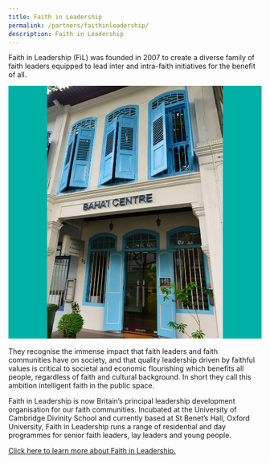 ```yaml
---
title: Faith in Leadership
permalink: /partners/faithinleadership/
description: Faith in Leadership
---
```

Faith in Leadership (FiL) was founded in 2007 to create a diverse family of faith leaders equipped to lead inter and intra-faith initiatives for the benefit of all. 

![](/images/Places%20of%20Worship/BAHAI_1.jpg)

They recognise the immense impact that faith leaders and faith communities have on society, and that quality leadership driven by faithful values is critical to societal and economic flourishing which benefits all people, regardless of faith and cultural background. In short they call this ambition intelligent faith in the public space.

Faith in Leadership is now Britain’s principal leadership development organisation for our faith communities. Incubated at the University of Cambridge Divinity School and currently based at St Benet’s Hall, Oxford University, Faith in Leadership runs a range of residential and day programmes for senior faith leaders, lay leaders and young people.

[Click here to learn more about Faith in Leadership.](https://www.faithinleadership.org/)